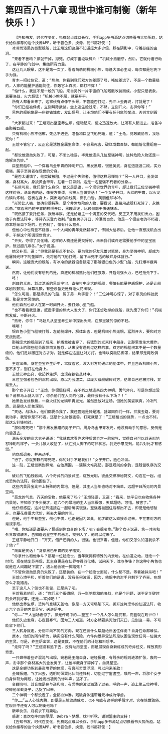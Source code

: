 # 第四百八十八章 现世中谁可制衡（新年快乐！）
        【告知书友，时代在变化，免费站点难以长存，手机app多书源站点切换看书大势所趋，站长给你推荐的这个换源APP，听书音色多、换源、找书都好使！】
       冰冷而漆黑的巨型舰船，比王煊这们这艘不知道庞大多少倍，躲在阴影中，守着必经的虫洞。
       “来者不善吗？那就干掉，摁死，打成宇宙垃圾碎片！”机械小熊磨牙，然后，它就付诸行动了，在平静的飞创中，集结所有力量。
       这让几人眼晕，这不是第一次了，看着萌萌的机械小熊，每逢大事必主动，每次都是它先下手为强。
       青木一把拉住它，道：“熊弟，你看到我们双方的差距了吗，吨位差远了，不是一个数量级的，人家的能量护盾能防住，你轰它上百次，都打不穿！”
       “怕什么，我这不是一般的飞船，来自另外一片宇宙的飞船残骸改装而成，小型只是表象，真要决战，火力超猛！”机械小熊不服，就要开干。
       所有人都看出来了，这家伙有点像平头哥，不管能否打过，先冲上去再说，打就是了！
       “你们已经被俘虏，立刻解除武装，坐上逃生舱过来，不然，立刻开火，击碎你等！”
       黑色的舰船像是一座钢铁城市，发出信号，让王煊他们不要有任何危险举动，否则立刻毁灭。
       “大家都过来！”王煊取出至宝养生炉，促动起来，使之迅速放大，让所有人都进去，准备冲击那艘巨舰。
       只有机械小熊不信邪，死活不进去，准备和巨型飞船死磕，道：“土龟，竟敢威胁熊，我恁死你！”
       王煊不管它了，反正它是活性金属生命体，不容易死去，破烂成数百快，都能熔化重组在一起。
       “都说他渡劫失败了，可是，不怎么稳妥，毕竟他连杀几位至强神明，这种危险人物还是一炮解决为妙。”
       巨型舰船中，一个穿着乌金甲胄的神明开口，黑发黑瞳，很是英武，身在逍遥游二段，实力极强，属于至强者在现世的分身。
       “是否太谨慎了，他突破被阻，不过是个失败者，值得这样忌惮吗？”另一人开口，金发如瀑，身材高大，身披黄金甲胄，拄着一口巨剑，这是一名至强不朽者的分身。。
       “有些可悲，我们是什么身份，他又是是谁，一个现实世界的青年，却让我们三位至强神明这样对待，说出去的话，像天方夜谭，会被人当做笑话！”一个女子开口，火红的甲胄，以火龙的鳞片炼制，包裹在身上，突出她的曲线美，面孔白皙，美丽但却冰冷。
       “形势比人强，他确实很特殊，是个非常危险的人物，要我说，直接用战舰打死算了，永绝后患。”穿着黑色的甲胄的神明开口，黑瞳深邃，比较倾向于快速抹杀。
       “既然接了委托任务，报酬丰厚，还是给雇主一个满意的交代吧，反正又不用我们出力，困他于内景法阵中，等待齐天登门收割。”金色男子开口，冷漠而自负，他是一个很古老的不朽者，原本想亲自下场的，但克制了，怕有什么意外。
       但他心中也有些不舒服，一个人间的青年竟然弑神了，传回大结界后，让他一直想找机会出手，干掉这个所谓现世奇才。
       “齐天，夺得了羽化幡，这样的人物还是要交好的，未来我们或许还需要他手中的至宝庇护，熬过超凡寒冬。”女子说道。
       她又补充，道：“但我还是有点不甘心，要为我的好友元蕾讨笔债，身为至强神明，却成为他屠神光环下的垫脚石，先将他的飞船打残，留下半死不活的破烂身体就行。”
       瞬间，这艘庞大的舰船，有冰冷的武器设备锁定了那艘银白色的小型飞船，先打爆半截再说。
       然而，让他们没有想到的是，疯狂的机械熊比他们还强势，开启最强火力，已经抢先下手。
       咚！
       刺目的光束，划过浩瀚的黑暗宇宙，直接打中庞大的舰船，哪怕有能量护盾保护，还是让船体剧烈颤抖，屏幕乱颤，有些设备更是有电火花出现。
       “怎么可能，那是瘆灵的飞船，属于另一片宇宙？！”三位神明心惊了，对于瘆灵的科技武器，那是非常忌惮的。
       他们自然也命人在第一时间开火，要打爆小型飞船。
       “也不看看我是谁，威震宇宙的熊大人发火了，你们还想吃掉的我船，我先废了你们！”机械熊发威，不断开火。
       “熊哥，你牛！”马超凡从至宝养生炉中探出头来，在那里被的惊的不轻。
       喀嚓！
       银白色小型飞船被打残，左前舱爆开，解体出去，但是机械小熊无惧，猛烈开火，要和对方死战到底。
       那艘庞大的舰船到了后来，护盾竟被击穿了，有猛烈的光束打中船身，让那里发生大爆炸。
       巨船上的那些船员震惊而又惶恐，从来没有遇到过这样的事，双方的舰船根本不是一个数量级的，他们足以碾压对方才对，就是停在这里让对方打，也难以突破防御罩，结果却是两败俱伤。
       王煊出击，身在至宝养生炉中，驾驭着它，没入对方的破烂的船体中，并且告诉机械小熊，差不多了，别打在他身上。
       王煊元神出窍，收起养生炉，出现在钢铁丛林中。
       三位至强者脸色阴沉的出现，原以为会虐菜，以庞大战舰碾碎对方，结果自己也被打残，非常丢人。
       那个女子开口：“王煊，你很猖狂啊，在不朽之地连杀四大神明，勇气非凡，可是你想过没有？诸神马上就入世了，你杀他们在人间的化身，最终会有什么下场？！”
       她黑色发丝飘舞，一身火红的龙鳞甲胄发光，虽然是敌对立场，但她的英姿飒爽，冷冽气质，还是给人印象深刻。
       “笑话，战场上，他们都要杀我了，我还管她是神是猪，就如同你们一样，拦我去路，要对我动手，我管你是不朽者，还是什么豺狼猛兽，打死就是了！”王煊相当的强势，一点也不怵，就这么针锋相对。
       “那你等死吧！”那个黑发黑瞳的男子开口，周身乌金甲胄发光，他没有动手的意思，反倒是向后退去。
       满头金发的高大男子说道：“我就喜欢看你这种后世奇才一脸傲气，觉得自己可以怼天怼地怼神明的样子，一会儿被人收拾了，伏在别人脚下的可怜状态，我更乐意见到，前后对比才有感觉。”
       他向后退去，并未动手。
       “行了，你就安静的等死吧，你的对手不是我们！”女子开口，脸色冷淡。
       这一刻，王煊觉察到异常，在他周围，一簇簇火堆亮起，那是规则的余韵，是残留秩序的交织。
       破烂的飞船残骸间，六个奇异的内景异宝，绽放光明，彼此交织神秘符文，勾连在一起，组成恐怖的法阵，将他困住了。
       这些内景异宝比不上特殊的内景地，但是，其主人当年也绝对不简单，远超平日所见的内景空间。
       “恶龙的气息，齐天的宝物，他要来了吗？”王煊轻语，又道：“看来，他平日也在收集各种内景地，不知杀了多少英才，这六个内景地的主人当年很强，天赋超绝。可惜，被害了。”
       他仔细感应，这片法阵连接在一起后确实很强，至强者被困住后都出不去，即便是他想破开，也要花费很大代价，耗去大量的时间。
       但是，他手中有至宝，倒也不慌，也正是因为如此，他才敢这么直接杀过来，不在意对方的常规手段。
       “哦，你知道是谁要来？预感到你自身的下场了吧？会很凄惨。”那个女子说道，第一时间和外界取得联系，告知遥远星空中的恶龙，找到人了，他可以过来了。
       王煊平静地开口：“齐天，借尸还魂的人，很强，也很歹毒，但是，你们又怎么知道我杀不了他？”
       “简直是笑话！”身穿黑色甲胄的男子嗤笑。
       “你拿什么和他争斗？那是一位超绝世，当年就拥有特殊的内景地，在仙道之地，冠绝一个时代。现在他复苏再现，其主身更是在仙界夺得羽化幡，试问天下，谁与争锋？你这种小角色也就是在人间蹦跶下罢了，遇上他会被一脚踏死！”
       “不管你渡劫是真的失败了，还是装的，在一个超绝世面前，什么都不是，等着被抹杀吧！”
       王煊心境平和，听着他们的话语，没有任何波澜，因为，他眼中的对手只剩下了齐天，在想怎么才能猎龙。
       至于这几人？倒也不能留，还是杀了吧。
       王煊看着他们，道：“你们三个很碍眼，万一影响我和他决战，也是个问题，说不定关键时刻会坏我好事，还是……宰掉吧！”
       他祭出养生炉，恐怖气息铺天盖地，像是一方天穹塌陷下来，撕开这片恐怖的仙道法阵，收走六个奇异的内景异宝，送进炉中。
       “你……”三人当场震惊了，那是传说中的……至宝？一个凡人怎么能拥有，而且就在现世中！
       他们头皮发麻，心底冒寒气，因为三人知道，对方必然要杀死他们灭口，见到这一幕，不可能留下他们。
       三人转身就走，分别冲向不同的方向，现在还谈什么帮超绝世困住俘虏？自身性命都难保。
       原本，他们的所作所为，确实没有什么风险，六件内景异宝法阵足以困住现世任何一位强大的生灵。可是，养生炉出世，这是变数，不在他们的计划和料想中。
       “走得了吗？”王煊没有追下去，没有动用至宝，而是展现自身新练成的奇异经文，释放真形奇景。
       一只蝉带着些许混沌气出现，宛若是王煊自身，轻轻振翅，有残余的规则涟漪扩张，轰的一声，击中那个身材高大的金发男子，让他半截身子碎掉了，血溅星空。
       这是金蝉功练到最高境界的体现，有真形奇景浮现，可以用来杀敌！
       金蝉振翅，飞了出去，透明的薄翼比仙剑还锋利，切割过宇宙虚空，噗的一声，将那个女子的身体斩为两段，让她发出凄厉的惨叫声，逃不了。
       金蝉鸣叫，其音像是在与道和鸣，有恐怖的波动汹涌了过去，呼的一声，追上第三位神明，绞碎他半截身子，活捉了回来。
       三个神明一个都没走了，全都血淋淋，残破身体连带着元神成为俘虏。
       “你……”三人心惊肉跳，即便是王煊渡劫成功，也不可能有这样的手段才对，实在惊世骇俗，在现世中还有人可以制衡他吗？
       新年快乐，月初求下月票啦。
       感谢：喜欢吃牛肉的厚厚、Debra丶梦想、枕叶听秋，谢谢盟主的支持！
       【告知书友，时代在变化，免费站点难以长存，手机app多书源站点切换看书大势所趋，站长给你推荐的这个换源APP，听书音色多、换源、找书都好使！】